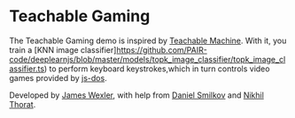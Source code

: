 # Teachable Gaming

The Teachable Gaming demo is inspired by
[Teachable Machine](https://teachablemachine.withgoogle.com/).
With it, you train a
[KNN image classifier]https://github.com/PAIR-code/deeplearnjs/blob/master/models/topk_image_classifier/topk_image_classifier.ts)
to perform keyboard keystrokes,which in turn controls video games provided by
[js-dos](https://js-dos.com).

Developed by [James Wexler](https://twitter.com/bengiswex), with help from
[Daniel Smilkov](https://twitter.com/dsmilkov) and
[Nikhil Thorat](https://twitter.com/nsthorat).

